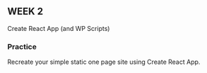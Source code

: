 ## WEEK 2
Create React App (and WP Scripts)

### Practice
Recreate your simple static one page site using Create React App.

